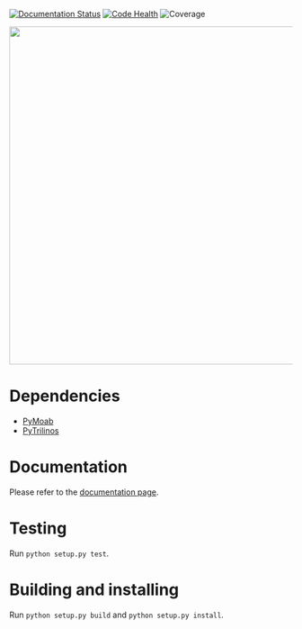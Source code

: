 [![Documentation Status](https://readthedocs.org/projects/padpy/badge/?version=latest)](http://padpy.readthedocs.io/en/latest/?badge=latest)
[![Code Health](https://landscape.io/github/gpkc/padpy/master/landscape.svg?style=flat)](https://landscape.io/github/gpkc/padpy/master)
![Coverage](https://cdn.rawgit.com/gpkc/elliptic/master/cov.svg)

<p align="center">
  <img src="https://cdn.rawgit.com/gpkc/ELLIPTIc/master/pic.png" width="600"/>
</p>

# Dependencies
* [PyMoab](https://bitbucket.org/fathomteam/moab/overview)
* [PyTrilinos](https://github.com/trilinos/Trilinos)

# Documentation
Please refer to the [documentation page](http://padpy.readthedocs.io/en/latest/).

# Testing
Run `python setup.py test`.

# Building and installing
Run `python setup.py build` and `python setup.py install`.

